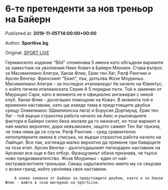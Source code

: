
# 6-те претенденти за нов треньор на Байерн

Published at: **2019-11-05T14:00:00+00:00**

Author: **Sportlive.bg**

Original: [SPORT LIVE](https://www.sportlive.bg/worldfootball/germany/6-te-pretendenti-za-nov-trenxor-na-bajern-1402928.html)

Германското издание "Bild" споменава 5 имена като обсъдени варианти за заместник на уволнения Нико Ковач в Байерн Мюнхен. Става въпрос за Масимилиано Алегри, Ханзи Флик, Ерик тен Хаг, Ралф Рангник и Арсен Венгер. Френският "Екип", пък, допълва Жозе Моуриньо.
Масимилиано Алегри - за последно италианецът бе начело на Ювентус, с който печели италианската Серия А 5 поредни пъти. Той е заменен от Маурицио Сари, като в момента не е официално ангажиран с никой клуб.
Ханзи Флик - досегашен помощник на Ковач. В момента той е временен наставник, като ще изведе тима в предстоящите двубои срещу Олимпиакос (Шампионска лига) и Борусия Дортмунд.
Ерик тен Хаг - той върши страхотна работа начело на Аякс и ръководните фактори в Байерн силно биха желали да го назначат, но този вариант е най-малко вероятен, дори невъзможен, защото самият Тен Хаг призна, че това няма да се случи.
Ралф Рангник - сред сравнително непопулярните имена в списъка, но върши страхотна работа начело на Лайпциг. Все пак, изглежда малко вероятно да премине при баварците на този етап.
Арсен Венгер - дългогодишният легендарен наставник на Арсенал все още е без отбор. Французинът обаче признава, че търси ново предизвикателство.
Жозе Моуриньо - един от най-екстравагантните треньори. Сякаш задължително името му се свързва с всеки гранд, който уволнява своя наставник.

        А какво заявиха от Байерн за предстоящите двубои, както и за Ханзи Флик - вижте в този материал на SportLive.
      
 
